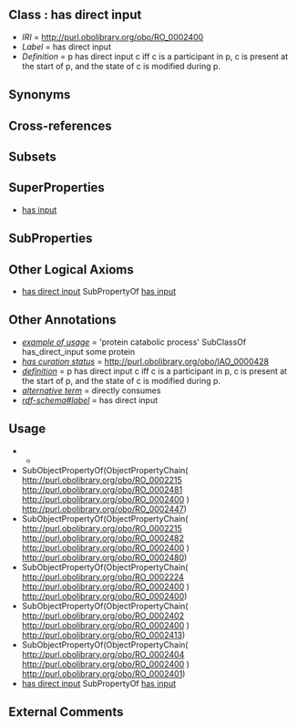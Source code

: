
## Class : has direct input

 * *IRI* = http://purl.obolibrary.org/obo/RO_0002400
 * *Label* = has direct input
 * *Definition* = p has direct input c iff c is a participant in p, c is present at the start of p, and the state of c is modified during p.

## Synonyms


## Cross-references


## Subsets


## SuperProperties

 * [has input](../../RO/33/RO_0002233.md)

## SubProperties


## Other Logical Axioms

 * [has direct input](../../RO/00/RO_0002400.md) SubPropertyOf [has input](../../RO/33/RO_0002233.md)

## Other Annotations

 * *[example of usage](../../IAO/12/IAO_0000112.md)* = 'protein catabolic process' SubClassOf has_direct_input some protein
 * *[has curation status](../../IAO/14/IAO_0000114.md)* = http://purl.obolibrary.org/obo/IAO_0000428
 * *[definition](../../IAO/15/IAO_0000115.md)* = p has direct input c iff c is a participant in p, c is present at the start of p, and the state of c is modified during p.
 * *[alternative term](../../IAO/18/IAO_0000118.md)* = directly consumes
 * *[rdf-schema#label](../../el/rdf-schema#label.md)* = has direct input

## Usage

 * -
 * SubObjectPropertyOf(ObjectPropertyChain( <http://purl.obolibrary.org/obo/RO_0002215> <http://purl.obolibrary.org/obo/RO_0002481> <http://purl.obolibrary.org/obo/RO_0002400> ) <http://purl.obolibrary.org/obo/RO_0002447>)
 * SubObjectPropertyOf(ObjectPropertyChain( <http://purl.obolibrary.org/obo/RO_0002215> <http://purl.obolibrary.org/obo/RO_0002482> <http://purl.obolibrary.org/obo/RO_0002400> ) <http://purl.obolibrary.org/obo/RO_0002480>)
 * SubObjectPropertyOf(ObjectPropertyChain( <http://purl.obolibrary.org/obo/RO_0002224> <http://purl.obolibrary.org/obo/RO_0002400> ) <http://purl.obolibrary.org/obo/RO_0002400>)
 * SubObjectPropertyOf(ObjectPropertyChain( <http://purl.obolibrary.org/obo/RO_0002402> <http://purl.obolibrary.org/obo/RO_0002400> ) <http://purl.obolibrary.org/obo/RO_0002413>)
 * SubObjectPropertyOf(ObjectPropertyChain( <http://purl.obolibrary.org/obo/RO_0002404> <http://purl.obolibrary.org/obo/RO_0002400> ) <http://purl.obolibrary.org/obo/RO_0002401>)
 * [has direct input](../../RO/00/RO_0002400.md) SubPropertyOf [has input](../../RO/33/RO_0002233.md)

## External Comments

